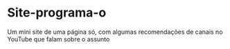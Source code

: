 # Site-programa-o
Um mini site de uma página só, com algumas recomendações de canais no YouTube  que falam sobre o assunto

